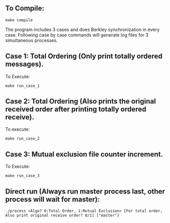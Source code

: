 ## To Compile:

    make compile

The program includes 3 cases and does Berkley synchronization in every case.
Following case by case commands will generate log files for 3 simultaneous processes.

## Case 1: Total Ordering (Only print totally ordered messages).
To Execute:

    make run_case_1

## Case 2: Total Ordering (Also prints the original received order after printing totally ordered receive).
To execute:

    make run_case_2

## Case 3: Mutual exclusion file counter increment.
To Execute:

    make run_case_3


## Direct run (Always run master process last, other process will wait for master):
```
./process <Algo? 0:Total Order, 1:Mutual Exclusion> [For total order, Also print original receive order? 0/1] ["master"]
```

